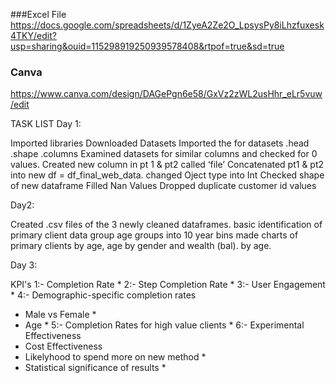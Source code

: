 ###Excel File
https://docs.google.com/spreadsheets/d/1ZyeA2Ze2O_LpsysPy8iLhzfuxesk4TKY/edit?usp=sharing&ouid=115298919250939578408&rtpof=true&sd=true

### Canva
https://www.canva.com/design/DAGePgn6e58/GxVz2zWL2usHhr_eLr5vuw/edit

TASK LIST
Day 1:

Imported libraries
Downloaded Datasets
Imported the for datasets
.head
.shape
.columns
Examined datasets for similar columns and checked for 0 values.
Created new column in pt 1 & pt2 called ‘file’
Concatenated pt1 & pt2 into new df = df_final_web_data.
changed Oject type into Int
Checked shape of new dataframe
Filled Nan Values
Dropped duplicate customer id values

Day2:

Created .csv files of the 3 newly cleaned dataframes.
basic identification of primary client data
group age groups into 10 year bins
made charts of primary clients by age, age by gender and wealth (bal). by age.

Day 3:

KPI's
1:- Completion Rate *
2:- Step Completion Rate *
3:- User Engagement *
4:- Demographic-specific completion rates 
  - Male vs Female *
  - Age *
5:- Completion Rates for high value clients *
6:- Experimental Effectiveness
  - Cost Effectiveness
  - Likelyhood to spend more on new method *
  - Statistical significance of results *
